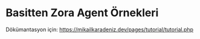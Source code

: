 # Basitten Zora Agent Örnekleri
Dökümantasyon için: https://mikailkaradeniz.dev/pages/tutorial/tutorial.php
